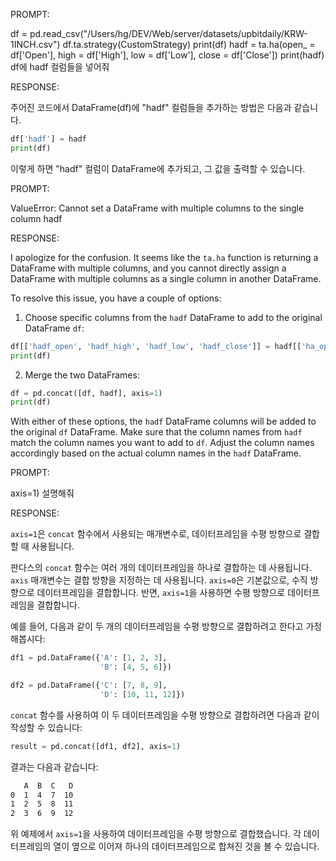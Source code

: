 PROMPT:

df = pd.read\_csv("/Users/hg/DEV/Web/server/datasets/upbitdaily/KRW-1INCH.csv") df.ta.strategy(CustomStrategy) print(df) hadf = ta.ha(open\_ = df\['Open'\], high = df\['High'\], low = df\['Low'\], close = df\['Close'\]) print(hadf) df에 hadf 컬럼들을 넣어줘

RESPONSE:

주어진 코드에서 DataFrame(df)에 "hadf" 컬럼들을 추가하는 방법은 다음과 같습니다.

```python
df['hadf'] = hadf
print(df)
```

이렇게 하면 "hadf" 컬럼이 DataFrame에 추가되고, 그 값을 출력할 수 있습니다.

PROMPT:

ValueError: Cannot set a DataFrame with multiple columns to the single column hadf

RESPONSE:

I apologize for the confusion. It seems like the `ta.ha` function is returning a DataFrame with multiple columns, and you cannot directly assign a DataFrame with multiple columns as a single column in another DataFrame.

To resolve this issue, you have a couple of options:

1. Choose specific columns from the `hadf` DataFrame to add to the original DataFrame `df`:

```python
df[['hadf_open', 'hadf_high', 'hadf_low', 'hadf_close']] = hadf[['ha_open', 'ha_high', 'ha_low', 'ha_close']]
print(df)
```

2. Merge the two DataFrames:

```python
df = pd.concat([df, hadf], axis=1)
print(df)
```

With either of these options, the `hadf` DataFrame columns will be added to the original `df` DataFrame. Make sure that the column names from `hadf` match the column names you want to add to `df`. Adjust the column names accordingly based on the actual column names in the `hadf` DataFrame.

PROMPT:

axis=1) 설명해줘

RESPONSE:

`axis=1`은 `concat` 함수에서 사용되는 매개변수로, 데이터프레임을 수평 방향으로 결합할 때 사용됩니다.

판다스의 `concat` 함수는 여러 개의 데이터프레임을 하나로 결합하는 데 사용됩니다. `axis` 매개변수는 결합 방향을 지정하는 데 사용됩니다. `axis=0`은 기본값으로, 수직 방향으로 데이터프레임을 결합합니다. 반면, `axis=1`을 사용하면 수평 방향으로 데이터프레임을 결합합니다.

예를 들어, 다음과 같이 두 개의 데이터프레임을 수평 방향으로 결합하려고 한다고 가정해봅시다:

```python
df1 = pd.DataFrame({'A': [1, 2, 3],
                    'B': [4, 5, 6]})

df2 = pd.DataFrame({'C': [7, 8, 9],
                    'D': [10, 11, 12]})
```

`concat` 함수를 사용하여 이 두 데이터프레임을 수평 방향으로 결합하려면 다음과 같이 작성할 수 있습니다:

```python
result = pd.concat([df1, df2], axis=1)
```

결과는 다음과 같습니다:

```css
   A  B  C   D
0  1  4  7  10
1  2  5  8  11
2  3  6  9  12
```

위 예제에서 `axis=1`을 사용하여 데이터프레임을 수평 방향으로 결합했습니다. 각 데이터프레임의 열이 옆으로 이어져 하나의 데이터프레임으로 합쳐진 것을 볼 수 있습니다.